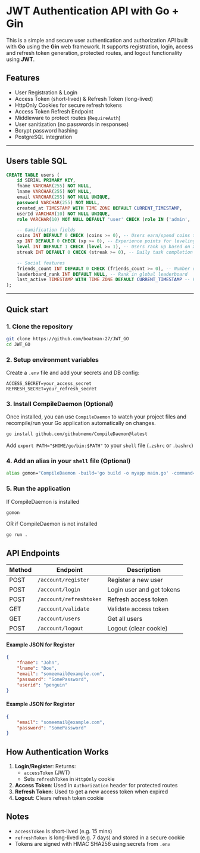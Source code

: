 # JWT Authentication API with Go + Gin

This is a simple and secure user authentication and authorization API built with **Go** using the **Gin** web framework. It supports registration, login, access and refresh token generation, protected routes, and logout functionality using **JWT**.

## Features

- User Registration & Login
- Access Token (short-lived) & Refresh Token (long-lived)
- HttpOnly Cookies for secure refresh tokens
- Access Token Refresh Endpoint
- Middleware to protect routes (`RequireAuth`)
- User sanitization (no passwords in responses)
- Bcrypt password hashing
- PostgreSQL integration

---

## Users table SQL

```SQL
CREATE TABLE users (
    id SERIAL PRIMARY KEY,
    fname VARCHAR(255) NOT NULL,
    lname VARCHAR(255) NOT NULL,
    email VARCHAR(255) NOT NULL UNIQUE,
    password VARCHAR(255) NOT NULL,
    created_at TIMESTAMP WITH TIME ZONE DEFAULT CURRENT_TIMESTAMP,
    userId VARCHAR(10) NOT NULL UNIQUE,
    role VARCHAR(10) NOT NULL DEFAULT 'user' CHECK (role IN ('admin', 'user'))

    -- Gamification fields
    coins INT DEFAULT 0 CHECK (coins >= 0), -- Users earn/spend coins through tasks & shop
    xp INT DEFAULT 0 CHECK (xp >= 0), -- Experience points for leveling up
    level INT DEFAULT 1 CHECK (level >= 1), -- Users rank up based on XP
    streak INT DEFAULT 0 CHECK (streak >= 0), -- Daily task completion streak

    -- Social features
    friends_count INT DEFAULT 0 CHECK (friends_count >= 0), -- Number of friends added
    leaderboard_rank INT DEFAULT NULL, -- Rank in global leaderboard
    last_active TIMESTAMP WITH TIME ZONE DEFAULT CURRENT_TIMESTAMP -- For activity tracking
);
```

---

## Quick start

### 1. Clone the repository

```bash
git clone https://github.com/boatman-27/JWT_GO
cd JWT_GO
```

### 2. Setup environment variables

Create a `.env` file and add your secrets and DB config:

```env
ACCESS_SECRET=your_access_secret
REFRESH_SECRET=your_refresh_secret
```

### 3. Install CompileDaemon (Optional)

Once installed, you can use `CompileDaemon` to watch your project files and recompile/run your Go application automatically on changes.

```Bash
go install github.com/githubnemo/CompileDaemon@latest
```

Add `export PATH="$HOME/go/bin:$PATH"` to your `shell` file (`.zshrc` or `.bashrc`)

### 4. Add an alias in your `shell` file (Optional)

```bash
alias gomon="CompileDaemon -build='go build -o myapp main.go' -command='./myapp'"
```

### 5. Run the application

If CompileDaemon is installed

```bash
gomon
```

OR if CompileDaemon is not installed

```
go run .
```

## API Endpoints

| Method | Endpoint                | Description               |
| ------ | ----------------------- | ------------------------- |
| POST   | `/account/register`     | Register a new user       |
| POST   | `/account/login`        | Login user and get tokens |
| POST   | `/account/refreshtoken` | Refresh access token      |
| GET    | `/account/validate`     | Validate access token     |
| GET    | `/account/users`        | Get all users             |
| POST   | `/account/logout`       | Logout (clear cookie)     |

#### Example JSON for Register

```JSON
{
	"fname": "John",
	"lname": "Doe",
	"email": "someemail@example.com",
	"password": "SomePassword",
	"userid": "penguin"
}
```

#### Example JSON for Register

```JSON
{
	"email": "someemail@example.com",
	"password": "SomePassword"
}
```

## How Authentication Works

1. **Login/Register**: Returns:
   - `accessToken` (JWT)
   - Sets `refreshToken` in `HttpOnly` cookie
2. **Access Token**: Used in `Authorization` header for protected routes
3. **Refresh Token**: Used to get a new access token when expired
4. **Logout**: Clears refresh token cookie

## Notes

- `accessToken` is short-lived (e.g. 15 mins)
- `refreshToken` is long-lived (e.g. 7 days) and stored in a secure cookie
- Tokens are signed with HMAC SHA256 using secrets from `.env`
